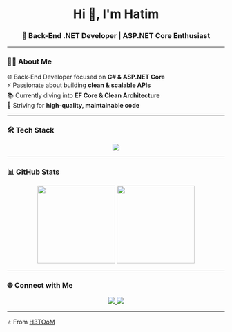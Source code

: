 <!-- Header -->
<h1 align="center">Hi 👋, I'm Hatim</h1>
<h3 align="center">🚀 Back-End .NET Developer | ASP.NET Core Enthusiast</h3>

---

<!-- About Me -->
### 👨‍💻 About Me
<p>
  🌐 Back-End Developer focused on <b>C# & ASP.NET Core</b> <br>
  ⚡ Passionate about building <b>clean & scalable APIs</b> <br>
  📚 Currently diving into <b>EF Core & Clean Architecture</b> <br>
  🎯 Striving for <b>high-quality, maintainable code</b> <br>
</p>

---

<!-- Tech Stack -->
### 🛠 Tech Stack
<p align="center">
  <img src="https://skillicons.dev/icons?i=cs,dotnet,angular,react,ts,js,html,css,git,github,postman,azure" />
</p>

---

<!-- GitHub Stats -->
### 📊 GitHub Stats
<p align="center">
  <img src="https://github-readme-stats.vercel.app/api?username=H3TOoM&show_icons=true&theme=tokyonight" height="180em"/>
  <img src="https://github-readme-streak-stats.herokuapp.com/?user=H3TOoM&theme=tokyonight" height="180em"/>
</p>

---

<!-- Connect -->
### 🌐 Connect with Me
<p align="center">
  <a href="https://www.linkedin.com/in/h3tim/" target="_blank">
    <img src="https://img.shields.io/badge/LinkedIn-%230A66C2.svg?&style=for-the-badge&logo=linkedin&logoColor=white" />
  </a>
  <a href="https://github.com/H3TOoM" target="_blank">
    <img src="https://img.shields.io/badge/GitHub-%23181717.svg?&style=for-the-badge&logo=github&logoColor=white" />
  </a>
</p>

---
⭐️ From [H3TOoM](https://github.com/H3TOoM)
